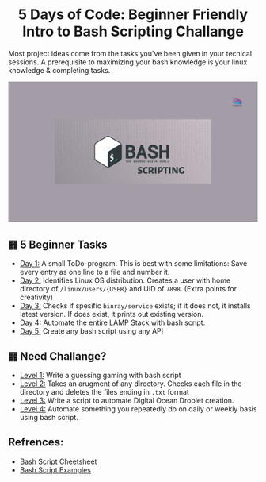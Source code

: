 <h1 align="center">5 Days of Code: Beginner Friendly Intro to Bash Scripting Challange
</h1>
<p> 
Most project ideas come from the tasks you've been given in your techical sessions. A prerequisite to maximizing your bash knowledge is your linux knowledge & completing tasks.
</p>

![100-days-of-code](/img/bash-scripting.png)

## ䷢ 5 Beginner Tasks

- [Day 1:](Day1/Day1-script.sh) A small ToDo-program. This is best with some limitations: Save every entry as one line to a file and number it.
- [Day 2:](Day2/Day2-script.sh) Identifies Linux OS distribution. Creates a user with home directory of `/linux/users/{USER}` and UID of `7898`. (Extra points for creativity)
- [Day 3:](Day3/Day3-script.sh) Checks if spesific `binray/service` exists; if it does not, it installs latest version. If does exist, it prints out existing version.
- [Day 4:](Day4/Day4-script.sh) Automate the entire LAMP Stack with bash script.
- [Day 5:](Day5/Day5-script.sh) Create any bash script using any API

## ䷢ Need Challange?

- [Level 1:]() Write a guessing gaming with bash script
- [Level 2:]() Takes an arugment of any directory. Checks each file in the directory and deletes the files ending in `.txt` format
- [Level 3:]() Write a script to automate Digital Ocean Droplet creation.
- [Level 4:]() Automate something you repeatedly do on daily or weekly basis using bash script.

## Refrences:

- [Bash Script Cheetsheet](https://devhints.io/bash)
- [Bash Script Examples](https://www.linode.com/docs/guides/solving-real-world-problems-with-bash-scripts-a-tutorial/)
